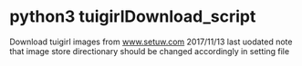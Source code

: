 # python3 tuigirlDownload_script
Download tuigirl images  from www.setuw.com 2017/11/13 last uodated
note that image store directionary should be changed accordingly in setting file
